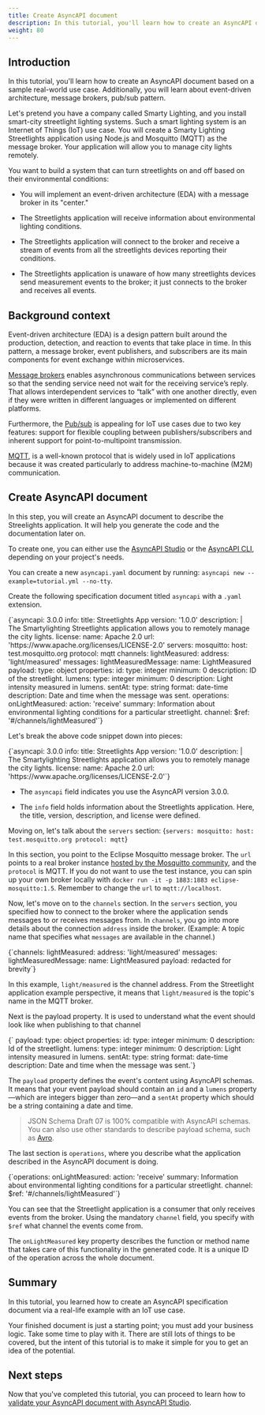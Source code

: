 ```yaml
---
title: Create AsyncAPI document
description: In this tutorial, you'll learn how to create an AsyncAPI document.
weight: 80
---
```


## Introduction

In this tutorial, you'll learn how to create an AsyncAPI document based on a sample real-world use case. Additionally, you will learn about event-driven architecture, message brokers, pub/sub pattern.

Let's pretend you have a company called Smarty Lighting, and you install smart-city streetlight lighting systems. Such a smart lighting system is an Internet of Things (IoT) use case. You will create a Smarty Lighting Streetlights application using Node.js and Mosquitto (MQTT) as the message broker. Your application will allow you to manage city lights remotely. 

You want to build a system that can turn streetlights on and off based on their environmental conditions: 

- You will implement an event-driven architecture (EDA) with a message broker in its "center."

- The Streetlights application will receive information about environmental lighting conditions.

- The Streetlights application will connect to the broker and receive a stream of events from all the streetlights devices reporting their conditions.

- The Streetlights application is unaware of how many streetlights devices send measurement events to the broker; it just connects to the broker and receives all events.


## Background context

Event-driven architecture (EDA) is a design pattern built around the production, detection, and reaction to events that take place in time. In this pattern, a message broker, event publishers, and subscribers are its main components for event exchange within microservices.

[Message brokers](/docs/tutorials/getting-started/event-driven-architectures#message-broker) enables asynchronous communications between services so that the sending service need not wait for the receiving service’s reply. That allows interdependent services to “talk” with one another directly, even if they were written in different languages or implemented on different platforms. 

Furthermore, the [Pub/sub](/docs/tutorials/getting-started/event-driven-architectures#publishersubscriber) is appealing for IoT use cases due to two key features: support for flexible coupling between publishers/subscribers and inherent support for point-to-multipoint transmission.  

[MQTT](https://mqtt.org/), is a well-known protocol that is widely used in IoT applications because it was created particularly to address machine-to-machine (M2M) communication.

## Create AsyncAPI document

In this step, you will create an AsyncAPI document to describe the Streelights application. It will help you generate the code and the documentation later on.

To create one, you can either use the [AsyncAPI Studio](https://studio.asyncapi.com) or the [AsyncAPI CLI](https://github.com/asyncapi/cli), depending on your project's needs.

<Remember>

You can create a new `asyncapi.yaml` document by running: 
`asyncapi new --example=tutorial.yml --no-tty`.

</Remember>

Create the following specification document titled `asyncapi` with a `.yaml` extension.

<CodeBlock>
{`asyncapi: 3.0.0
info:
  title: Streetlights App
  version: '1.0.0'
  description: |
    The Smartylighting Streetlights application allows you
    to remotely manage the city lights.
  license:
    name: Apache 2.0
    url: 'https://www.apache.org/licenses/LICENSE-2.0'
servers:
  mosquitto:
    host: test.mosquitto.org
    protocol: mqtt
channels:
  lightMeasured:
    address: 'light/measured'
    messages:
      lightMeasuredMessage:
        name: LightMeasured
        payload:
          type: object
          properties:
            id:
              type: integer
              minimum: 0
              description: ID of the streetlight.
            lumens:
              type: integer
              minimum: 0
              description: Light intensity measured in lumens.
            sentAt:
              type: string
              format: date-time
              description: Date and time when the message was sent.
operations:
  onLightMeasured:
    action: 'receive'
    summary: Information about environmental lighting conditions for a particular streetlight.
    channel:
      $ref: '#/channels/lightMeasured'`}
</CodeBlock>

Let's break the above code snippet down into pieces:

<CodeBlock>
{`asyncapi: 3.0.0
info:
  title: Streetlights App
  version: '1.0.0'
  description: |
    The Smartylighting Streetlights application allows you
    to remotely manage the city lights.
  license:
    name: Apache 2.0
    url: 'https://www.apache.org/licenses/LICENSE-2.0'`}
</CodeBlock>

- The `asyncapi` field indicates you use the AsyncAPI version 3.0.0.

- The `info` field holds information about the Streetlights application. Here, the title, version, description, and license were defined.

Moving on, let's talk about the `servers` section:
<CodeBlock>
{`servers:
  mosquitto:
    host: test.mosquitto.org
    protocol: mqtt`}
</CodeBlock> 

In this section, you point to the Eclipse Mosquitto message broker. The `url` points to a real broker instance [hosted by the Mosquitto community](https://test.mosquitto.org/), and the `protocol` is MQTT. If you do not want to use the test instance, you can spin up your own broker locally with `docker run -it -p 1883:1883 eclipse-mosquitto:1.5`. Remember to change the `url` to `mqtt://localhost`.

Now, let's move on to the `channels` section. In the `servers` section, you specified how to connect to the broker where the application sends messages to or receives messages from. In `channels`, you go into more details about the connection `address` inside the broker. (Example: A topic name that specifies what `messages` are available in the channel.)

<CodeBlock>
{`channels:
  lightMeasured:
    address: 'light/measured'
    messages:
      lightMeasuredMessage:
        name: LightMeasured
        payload:
          redacted for brevity`}
</CodeBlock>

In this example, `light/measured` is the channel address. From the Streetlight application example perspective, it means that `light/measured` is the topic's name in the MQTT broker.

Next is the payload property. It is used to understand what the event should look like when publishing to that channel

<CodeBlock>
{`      payload:
        type: object
        properties:
          id:
            type: integer
            minimum: 0
            description: Id of the streetlight.
          lumens:
            type: integer
            minimum: 0
            description: Light intensity measured in lumens.
          sentAt:
            type: string
            format: date-time
            description: Date and time when the message was sent.`}
</CodeBlock>

The `payload` property defines the event's content using AsyncAPI schemas. It means that your event payload should contain an `id` and a `lumens` property —which are integers bigger than zero—and a `sentAt` property which should be a string containing a date and time.

>  JSON Schema Draft 07 is 100% compatible with AsyncAPI schemas. You can also use other standards to describe payload schema, such as [Avro](https://github.com/asyncapi/avro-schema-parser#usage).

The last section is `operations`, where you describe what the application described in the AsyncAPI document is doing. 

<CodeBlock>
{`operations:
  onLightMeasured:
    action: 'receive'
    summary: Information about environmental lighting conditions for a particular streetlight.
    channel:
      $ref: '#/channels/lightMeasured'`}
</CodeBlock>

You can see that the Streetlight application is a consumer that only receives events from the broker. Using the mandatory `channel` field, you specify with `$ref` what channel the events come from.

The `onLightMeasured` key property describes the function or method name that takes care of this functionality in the generated code. It is a unique ID of the operation across the whole document.

## Summary

In this tutorial, you learned how to create an AsyncAPI specification document via a real-life example with an IoT use case.

Your finished document is just a starting point; you must add your business logic. Take some time to play with it. There are still lots of things to be covered, but the intent of this tutorial is to make it simple for you to get an idea of the potential.

## Next steps
Now that you've completed this tutorial, you can proceed to learn how to [validate your AsyncAPI document with AsyncAPI Studio](https://www.asyncapi.com/docs/tutorials/studio-document-validation).
